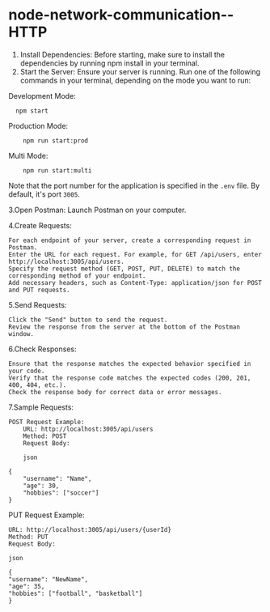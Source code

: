 # node-network-communication--HTTP

1. Install Dependencies: Before starting, make sure to install the dependencies by running npm install in your terminal.
2. Start the Server: Ensure your server is running. Run one of the following commands in your terminal, depending on the mode you want to run:

Development Mode:

```
  npm start

```

Production Mode:

```
    npm run start:prod
```

Multi Mode:

```
    npm run start:multi
```

Note that the port number for the application is specified in the `.env` file. By default, it's port `3005`.

3.Open Postman: Launch Postman on your computer.

4.Create Requests:

    For each endpoint of your server, create a corresponding request in Postman.
    Enter the URL for each request. For example, for GET /api/users, enter http://localhost:3005/api/users.
    Specify the request method (GET, POST, PUT, DELETE) to match the corresponding method of your endpoint.
    Add necessary headers, such as Content-Type: application/json for POST and PUT requests.

5.Send Requests:

    Click the "Send" button to send the request.
    Review the response from the server at the bottom of the Postman window.

6.Check Responses:

    Ensure that the response matches the expected behavior specified in your code.
    Verify that the response code matches the expected codes (200, 201, 400, 404, etc.).
    Check the response body for correct data or error messages.

7.Sample Requests:

    POST Request Example:
        URL: http://localhost:3005/api/users
        Method: POST
        Request Body:

        json

    {
        "username": "Name",
        "age": 30,
        "hobbies": ["soccer"]
    }

PUT Request Example:

    URL: http://localhost:3005/api/users/{userId}
    Method: PUT
    Request Body:

    json

    {
    "username": "NewName",
    "age": 35,
    "hobbies": ["football", "basketball"]
    }
